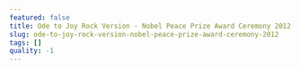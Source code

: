 ```yaml
---
featured: false
title: Ode to Joy Rock Version - Nobel Peace Prize Award Ceremony 2012
slug: ode-to-joy-rock-version-nobel-peace-prize-award-ceremony-2012
tags: []
quality: -1
---
```


